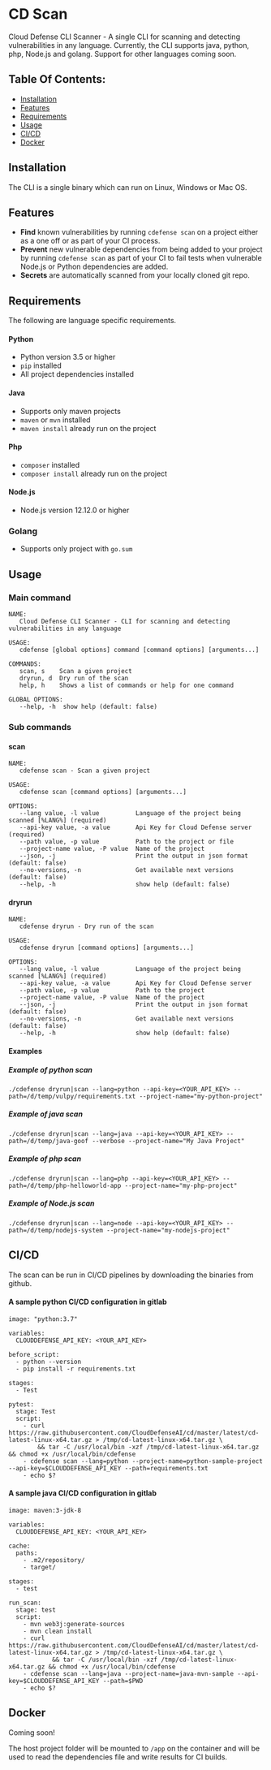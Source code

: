 # CD Scan
Cloud Defense CLI Scanner - A single CLI for scanning and detecting vulnerabilities in any language. 
Currently, the CLI supports java, python, php, Node.js and golang. Support for other languages coming soon.

## Table Of Contents:

- [Installation](#installation)
- [Features](#features)
- [Requirements](#requirements)
- [Usage](#usage)
- [CI/CD](#cicd)
- [Docker](#docker)
## Installation

The CLI is a single binary which can run on Linux, Windows or Mac OS.

## Features

- **Find** known vulnerabilities by running `cdefense scan` on a project either as a one off or as part of your CI process.
- **Prevent** new vulnerable dependencies from being added to your project by running `cdefense scan` as part of your CI to fail tests when vulnerable Node.js or Python dependencies are added.
- **Secrets** are automatically scanned from your locally cloned git repo.

## Requirements

The following are language specific requirements.
 
#### Python
- Python version 3.5 or higher
- `pip` installed
- All project dependencies installed

#### Java
- Supports only maven projects
- `maven` or `mvn` installed
- `maven install` already run on the project 

#### Php
- `composer` installed
- `composer install` already run on the project

#### Node.js
- Node.js version 12.12.0 or higher

### Golang
- Supports only project with `go.sum`

## Usage

### Main command
```
NAME:
   Cloud Defense CLI Scanner - CLI for scanning and detecting vulnerabilities in any language

USAGE:
   cdefense [global options] command [command options] [arguments...]

COMMANDS:
   scan, s    Scan a given project
   dryrun, d  Dry run of the scan
   help, h    Shows a list of commands or help for one command

GLOBAL OPTIONS:
   --help, -h  show help (default: false)
```
### Sub commands

#### scan
```
NAME:
   cdefense scan - Scan a given project

USAGE:
   cdefense scan [command options] [arguments...]

OPTIONS:
   --lang value, -l value          Language of the project being scanned [%LANG%] (required)
   --api-key value, -a value       Api Key for Cloud Defense server (required)
   --path value, -p value          Path to the project or file
   --project-name value, -P value  Name of the project
   --json, -j                      Print the output in json format (default: false)
   --no-versions, -n               Get available next versions (default: false)
   --help, -h                      show help (default: false)
```
#### dryrun
```
NAME:
   cdefense dryrun - Dry run of the scan

USAGE:
   cdefense dryrun [command options] [arguments...]

OPTIONS:
   --lang value, -l value          Language of the project being scanned [%LANG%] (required)
   --api-key value, -a value       Api Key for Cloud Defense server
   --path value, -p value          Path to the project
   --project-name value, -P value  Name of the project
   --json, -j                      Print the output in json format (default: false)
   --no-versions, -n               Get available next versions (default: false)
   --help, -h                      show help (default: false)
```
#### Examples
##### Example of python scan
`./cdefense dryrun|scan --lang=python --api-key=<YOUR_API_KEY> --path=/d/temp/vulpy/requirements.txt --project-name="my-python-project"`<br>
##### Example of java scan
`./cdefense dryrun|scan --lang=java --api-key=<YOUR_API_KEY> --path=/d/temp/java-goof --verbose --project-name="My Java Project"`<br>
##### Example of php scan
`./cdefense dryrun|scan --lang=php --api-key=<YOUR_API_KEY> --path=/d/temp/php-helloworld-app --project-name="my-php-project"`<br>
##### Example of Node.js scan
`./cdefense dryrun|scan --lang=node --api-key=<YOUR_API_KEY> --path=/d/temp/nodejs-system --project-name="my-nodejs-project"`<br>

## CI/CD
The scan can be run in CI/CD pipelines by downloading the binaries from github.

#### A sample python CI/CD configuration in gitlab 
```
image: "python:3.7"

variables:
  CLOUDDEFENSE_API_KEY: <YOUR_API_KEY>

before_script:
  - python --version
  - pip install -r requirements.txt

stages:
  - Test

pytest:
  stage: Test
  script:
    - curl https://raw.githubusercontent.com/CloudDefenseAI/cd/master/latest/cd-latest-linux-x64.tar.gz > /tmp/cd-latest-linux-x64.tar.gz \
        && tar -C /usr/local/bin -xzf /tmp/cd-latest-linux-x64.tar.gz && chmod +x /usr/local/bin/cdefense
    - cdefense scan --lang=python --project-name=python-sample-project --api-key=$CLOUDDEFENSE_API_KEY --path=requirements.txt
    - echo $?
``` 

#### A sample java CI/CD configuration in gitlab 
```
image: maven:3-jdk-8

variables:
  CLOUDDEFENSE_API_KEY: <YOUR_API_KEY>

cache:
  paths:
    - .m2/repository/
    - target/

stages:
  - test

run_scan:
  stage: test
  script:
    - mvn web3j:generate-sources
    - mvn clean install
    - curl https://raw.githubusercontent.com/CloudDefenseAI/cd/master/latest/cd-latest-linux-x64.tar.gz > /tmp/cd-latest-linux-x64.tar.gz \
            && tar -C /usr/local/bin -xzf /tmp/cd-latest-linux-x64.tar.gz && chmod +x /usr/local/bin/cdefense
    - cdefense scan --lang=java --project-name=java-mvn-sample --api-key=$CLOUDDEFENSE_API_KEY --path=$PWD
    - echo $?
``` 

## Docker 

Coming soon!

The host project folder will be mounted to `/app` on the container and will be used to read the dependencies file and write results for CI builds.


